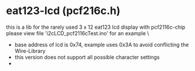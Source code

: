 # eat123-lcd (pcf216c.h)
this is a lib for the rarely used 3 x 12 eat123 lcd display with pcf2116c-chip \
 please view file 'i2cLCD_pcf2116cTest.ino' for an example \
 - base address of lcd is 0x74, example uses 0x3A to avoid conflicting the Wire-Library
 - this version does not support all possible character settings
 -
